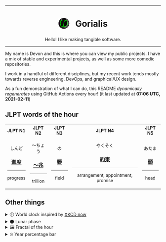 ***

<h1 align="center">
<sub>
    <img src="readme/resources/avatar.png" height="36">
</sub>
&nbsp;
Gorialis
</h1>
<p align="center">
Hello! I like making tangible software.
</p>

***

My name is Devon and this is where you can view my public projects. I have a mix of stable and experimental projects, as well as some more comedic repositories.

I work in a handful of different disciplines, but my recent work tends mostly towards reverse engineering, DevOps, and graphical/UX design.

As a fun demonstration of what I can do, this README *dynamically regenerates* using GitHub Actions every hour! (it last updated at **07:06 UTC, 2021-02-11**)

<h2>JLPT words of the hour</h2>
<table>
    <tr>
        <th>JLPT N1</th>
        <th>JLPT N2</th>
        <th>JLPT N3</th>
        <th>JLPT N4</th>
        <th>JLPT N5</th>
    </tr>
    <tr>
        <td>
            <p align="center">しんど</p>
            <h3 align="center"><b><a href="https://jisho.org/search/%E9%80%B2%E5%BA%A6">進度</a></b></h3>
            <hr>
            <p align="center">progress</p>
        </td>
        <td>
            <p align="center">～ちょう</p>
            <h3 align="center"><b><a href="https://jisho.org/search/%EF%BD%9E%E5%85%86">～兆</a></b></h3>
            <hr>
            <p align="center">trillion</p>
        </td>
        <td>
            <p align="center">の</p>
            <h3 align="center"><b><a href="https://jisho.org/search/%E9%87%8E">野</a></b></h3>
            <hr>
            <p align="center">field</p>
        </td>
        <td>
            <p align="center">やくそく</p>
            <h3 align="center"><b><a href="https://jisho.org/search/%E7%B4%84%E6%9D%9F">約束</a></b></h3>
            <hr>
            <p align="center">arrangement,<wbr> appointment,<wbr> promise</p>
        </td>
        <td>
            <p align="center">あたま</p>
            <h3 align="center"><b><a href="https://jisho.org/search/%E9%A0%AD">頭</a></b></h3>
            <hr>
            <p align="center">head</p>
        </td>
    </tr>
</table>

<h2>Other things</h2>
<details>
<summary>🕖  World clock inspired by <a href="https://xkcd.com/now">XKCD now</a></summary>

> <img src="generated/now.png" width="512">

</details>
<details>
<summary>🌑 Lunar phase</summary>

The moon is approximately 0.54% through its phase (New Moon).

</details>
<details>
<summary>&#x1f5bc; Fractal of the hour</summary>

> <img src="generated/fractal.png" width="512">

</details>
<details>
<summary>&#x23f2; Year percentage bar</summary>
<pre><code>2021 [██▁▁▁▁▁▁▁▁▁▁▁▁▁▁▁▁▁▁] 11.31%</code></pre>
</details>
